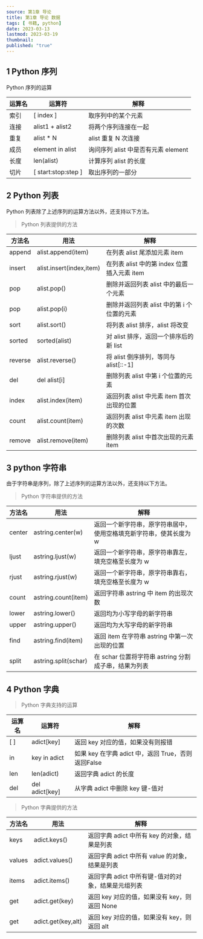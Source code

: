 ```yaml
---
source: 第1章 导论
title: 第1章 导论 数据
tags: [ 书籍, python]
date: 2023-03-13
lastmod: 2023-03-19
thumbnail:  
published: "true"
---
```



## 1 Python 序列

Python 序列的运算

| 运算名 | 运算符 | 解释 |
| --- | --- | --- |
| 索引 | [ index ] | 取序列中的某个元素 |
| 连接 | alist1 + alist2 | 将两个序列连接在一起 |
| 重复 | alist * N | alist 重复 N 次连接 |
| 成员 | element in alist | 询问序列 alist 中是否有元素 element |
| 长度 | len(alist) | 计算序列 alist 的长度 |
| 切片 | [ start:stop:step ] | 取出序列的一部分 |

## 2 Python 列表

Python 列表除了上述序列的运算方法以外，还支持以下方法。

>Python 列表提供的方法

| 方法名 | 用法 | 解释 |
| --- | --- | --- |
| append | alist.append(item) | 在列表 alist 尾添加元素 item |
| insert | alist.insert(index,item) | 在列表 alist 中的第 index 位置插入元素 item |
| pop | alist.pop() | 删除并返回列表 alist 中的最后一个元素 |
| pop | alist.pop(i) | 删除并返回列表 alist 中的第 i 个位置的元素 |
| sort | alist.sort() | 将列表 alist 排序，alist 将改变 |
| sorted | sorted(alist) | 对 alist 排序，返回一个排序后的新 list |
| reverse | alist.reverse() | 将 alist 倒序排列，等同与 alist[::-1] |
| del | del alist[i] | 删除列表 alist 中第 i 个位置的元素 |
| index | alist.index(item) | 返回列表 alist 中元素 item 首次出现的位置 |
| count | alist.count(item) | 返回列表 alist 中元素 item 出现的次数 |
| remove | alist.remove(item) | 删除列表 alist 中首次出现的元素 item |

## 3 python 字符串

由于字符串是序列，除了上述序列的运算方法以外，还支持以下方法。

>Python 字符串提供的方法

| 方法名 | 用法 | 解释 |
| --- | --- | --- |
| center | astring.center(w) | 返回一个新字符串，原字符串居中，使用空格填充新字符串，使其长度为 w |
| ljust | astring.ljust(w) | 返回一个新字符串，原字符串靠左，填充空格至长度为 w |
| rjust | astring.rjust(w) | 返回一个新字符串，原字符串靠右，填充空格至长度为 w |
| count | astring.count(item) | 返回字符串 astring 中 item 的出现次数 |
| lower | astring.lower() | 返回均为小写字母的新字符串 |
| upper | astring.upper() | 返回均为大写字母的新字符串 |
| find | astring.find(item) | 返回 item 在字符串 astring 中第一次出现的位置 |
| split | astring.split(schar) | 在 schar 位置将字符串 astring 分割成子串，结果为列表 |

## 4 Python 字典

>Python 字典支持的运算

| 运算名 | 运算符 | 解释 |
| --- | --- | --- |
| [ ] | adict[key] | 返回 key 对应的值，如果没有则报错 |
| in | key in adict | 如果 key 在字典 adict 中，返回 True，否则返回False |
| len | len(adict) | 返回字典 adict 的长度 |
| del | del adict[key] | 从字典 adict 中删除 key 键-值对 |

>Python 字典提供的方法

| 方法名 | 用法 | 解释 |
| --- | --- | --- |
| keys | adict.keys() | 返回字典 adict 中所有 key 的对象，结果是列表 |
| values | adict.values() | 返回字典 adict 中所有 value 的对象，结果是列表 |
| items | adict.items() | 返回字典 adict 中所有键-值对的对象，结果是元组列表 |
| get | adict.get(key) | 返回 key 对应的值，如果没有 key，则返回 None |
| get | adict.get(key,alt) | 返回 key 对应的值，如果没有 key，则返回 alt |
